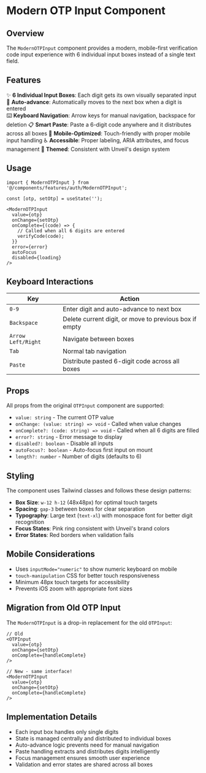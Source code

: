 # Modern OTP Input Component

## Overview

The `ModernOTPInput` component provides a modern, mobile-first verification code input experience with 6 individual input boxes instead of a single text field.

## Features

✨ **6 Individual Input Boxes**: Each digit gets its own visually separated input
🎯 **Auto-advance**: Automatically moves to the next box when a digit is entered  
⌨️ **Keyboard Navigation**: Arrow keys for manual navigation, backspace for deletion
📋 **Smart Paste**: Paste a 6-digit code anywhere and it distributes across all boxes
📱 **Mobile-Optimized**: Touch-friendly with proper mobile input handling
♿ **Accessible**: Proper labeling, ARIA attributes, and focus management
🎨 **Themed**: Consistent with Unveil's design system

## Usage

```tsx
import { ModernOTPInput } from '@/components/features/auth/ModernOTPInput';

const [otp, setOtp] = useState('');

<ModernOTPInput
  value={otp}
  onChange={setOtp}
  onComplete={(code) => {
    // Called when all 6 digits are entered
    verifyCode(code);
  }}
  error={error}
  autoFocus
  disabled={loading}
/>
```

## Keyboard Interactions

| Key | Action |
|-----|--------|
| `0-9` | Enter digit and auto-advance to next box |
| `Backspace` | Delete current digit, or move to previous box if empty |
| `Arrow Left/Right` | Navigate between boxes |
| `Tab` | Normal tab navigation |
| `Paste` | Distribute pasted 6-digit code across all boxes |

## Props

All props from the original `OTPInput` component are supported:

- `value: string` - The current OTP value
- `onChange: (value: string) => void` - Called when value changes
- `onComplete?: (code: string) => void` - Called when all 6 digits are filled
- `error?: string` - Error message to display
- `disabled?: boolean` - Disable all inputs
- `autoFocus?: boolean` - Auto-focus first input on mount
- `length?: number` - Number of digits (defaults to 6)

## Styling

The component uses Tailwind classes and follows these design patterns:

- **Box Size**: `w-12 h-12` (48x48px) for optimal touch targets
- **Spacing**: `gap-3` between boxes for clear separation  
- **Typography**: Large text (`text-xl`) with monospace font for better digit recognition
- **Focus States**: Pink ring consistent with Unveil's brand colors
- **Error States**: Red borders when validation fails

## Mobile Considerations

- Uses `inputMode="numeric"` to show numeric keyboard on mobile
- `touch-manipulation` CSS for better touch responsiveness
- Minimum 48px touch targets for accessibility
- Prevents iOS zoom with appropriate font sizes

## Migration from Old OTP Input

The `ModernOTPInput` is a drop-in replacement for the old `OTPInput`:

```tsx
// Old
<OTPInput 
  value={otp} 
  onChange={setOtp} 
  onComplete={handleComplete} 
/>

// New - same interface!
<ModernOTPInput 
  value={otp} 
  onChange={setOtp} 
  onComplete={handleComplete} 
/>
```

## Implementation Details

- Each input box handles only single digits
- State is managed centrally and distributed to individual boxes
- Auto-advance logic prevents need for manual navigation
- Paste handling extracts and distributes digits intelligently
- Focus management ensures smooth user experience
- Validation and error states are shared across all boxes